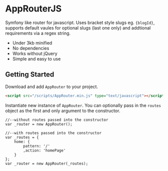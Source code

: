 # AppRouterJS

Symfony like router for javascript. Uses bracket style slugs eg. `{blogId}`, supports default vaules for optional slugs (last one only) and addtional requirements via a regex string.

* Under 3kb minified
* No dependencies
* Works without jQuery
* Simple and easy to use

## Getting Started

Download and add `AppRouter` to your project.

```html
<script src="/scripts/AppRouter.min.js" type="text/javascript"></script>
```

Instantiate new instance of `AppRouter`. You can optionally pass in the `routes` object as the first and only argument to the constructor.

```script
//--without routes passed into the constructor
var _router = new AppRouter();

//--with routes passed into the constructor
var _routes = {
	home: {
		pattern: '/'
		,action: 'homePage'
	}
};
var _router = new AppRouter(_routes);
```